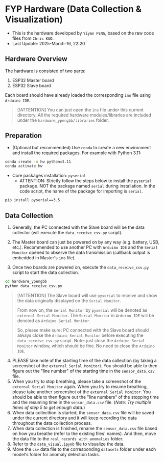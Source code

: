
# FYP Hardware (Data Collection & Visualization)

- This is the hardware developed by `Yiyan PENG`, based on the raw code files from `Chris KUO`.
- Last Update: 2025-March-16, 22:20

## Hardware Overview

The hardware is consisted of two parts:

1. ESP32 Master board
2. ESP32 Slave board

Each board should have already loaded the corresponding `ino` file using `Arduino IDE`. 

> [!ATTENTION]
> You can just open the `ino` file under this current directory. All the required hardware modules/libraries are included under the `hardware_ypengbb/libraries` folder.

## Preparation

- (Optional but recommended) Use `conda` to create a new environment and install the required packages. For example with Python 3.11:

```bash
conda create -n hw python=3.11
conda activate hw
```

- Core packages installation: `pyserial`
  - ATTENTION: Strictly follow the steps below to install the `pyserial` package. NOT the package named `serial` during installation. In the code script, the name of the package for importing is `serial`.

```bash
pip install pyserial==3.5
```

## Data Collection

1. Generally, the PC connected with the Slave board will be the data collector (will execute the `data_receive_csv.py` script).

2. The Master board can just be powered on by any way (e.g. battery, USB, etc.). Recommended to use another PC with `Arduino IDE` and the `Serial Monitor` opened to observe the data transmission (callback output is embedded in Master's `ino` file).

3. Once two boards are powered on, execute the `data_receive_csv.py` script to start the data collection.

```bash
cd hardware_ypengbb
python data_receive_csv.py
```

> [!ATTENTION]
> The Slave board will use `pyserial` to receive and show the data originally displayed on the `Serial Monitor`.
>
> From now on, the `Serial Monitor` by `pyserial` will be denoted as `external Serial Monitor`. The `Serial Monitor` in `Arduino IDE` will be denoted as `Arduino Serial Monitor`.
>
> So, please make sure: PC connected with the Slave board should always close the `Arduino Serial Monitor` before executing the `data_receive_csv.py` script. Note: just close the `Arduino Serial Monitor` window, which should be fine. No need to close the `Arduino IDE`.

4. PLEASE take note of the starting time of the data collection (by taking a screenshot of the `external Serial Monitor`). You should be able to then figure out the "line number" of the starting time in the `sensor_data.csv` file.
5. When you try to stop breathing, please take a screenshot of the `external Serial Monitor` again. When you try to resume breathing, please take another screenshot of the `external Serial Monitor`. You should be able to then figure out the "line numbers" of the stopping time and the resuming time in the `sensor_data.csv` file. (*Note: Try multiple times of step 5 to get enough data.*)
6. When data collecttion is started, the `sensor_data.csv` file will be saved under the current directory and it will keep recording the data throughout the data collection process.
7. When data collection is finished, rename the `sensor_data.csv` file based on how you breathe (refer to the existing files' names). And then, move the data file to the `real_records_with_anomalies` folder.
8. Refer to the `data_visual.ipynb` file to visualize the data.
9. Move the `csv` data file to the corresponding `datasets` folder under each model's folder for anomaly detection tasks.
